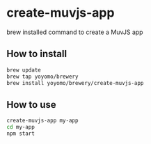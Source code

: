 # create-muvjs-app
brew installed command to create a MuvJS app

## How to install
```bash
brew update
brew tap yoyomo/brewery
brew install yoyomo/brewery/create-muvjs-app
```

## How to use
```bash
create-muvjs-app my-app
cd my-app
npm start
```